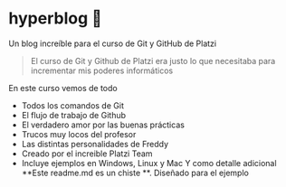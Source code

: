 # hyperblog :blue_heart:
Un blog increíble para el curso de Git y GitHub de Platzi
> El curso de Git y Github de Platzi era justo lo que necesitaba para incrementar mis poderes informáticos

En este curso vemos de todo
- Todos los comandos de Git
- El flujo de trabajo de Github
- El verdadero amor por las buenas prácticas
- Trucos muy locos del profesor
- Las distintas personalidades de Freddy
- Creado por el increible Platzi Team
- Incluye ejemplos en Windows, Linux y Mac
Y como detalle adicional **Este readme.md es un chiste **. Diseñado para el ejemplo
